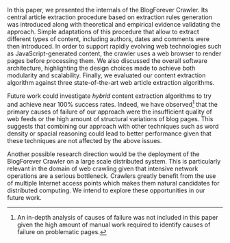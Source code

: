 In this paper, we presented the internals of the BlogForever Crawler. Its central article extraction procedure based on extraction rules generation was introduced along with theoretical and empirical evidence validating the approach. Simple adaptations of this procedure that allow to extract different types of content, including authors, dates and comments were then introduced. In order to support rapidly evolving web technologies such as JavaScript-generated content, the crawler uses a web browser to render pages before processing them. We also discussed the overall software architecture, highlighting the design choices made to achieve both modularity and scalability. Finally, we evaluated our content extraction algorithm against three state-of-the-art web article extraction algorithms.

Future work could investigate *hybrid* content extraction algorithms to try and achieve near 100\% success rates. Indeed, we have observed[^1] that the primary causes of failure of our approach were the insufficient quality of web feeds or the high amount of structural variations of blog pages. This suggests that combining our approach with other techniques such as word density or spacial reasoning could lead to better performance given that these techniques are not affected by the above issues.

Another possible research direction would be the deployment of the BlogForever Crawler on a large scale distributed system. This is particularly relevant in the domain of web crawling given that intensive network operations are a serious bottleneck. Crawlers greatly benefit from the use of multiple Internet access points which makes them natural candidates for distributed computing. We intend to explore these opportunities in our future work.

[^1]: An in-depth analysis of causes of failure was not included in this paper given the high amount of manual work required to identify causes of failure on problematic pages.
